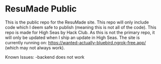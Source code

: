 # ResuMade Public
This is the public repo for the ResuMade site. This repo will only include code which I deem safe to publish (meaning this is not all of the code). This repo is made for High Seas by Hack Club. As this is not the primary repo, it will only be updated when I ship an update in High Seas. The site is currently running on: https://wanted-actually-bluebird.ngrok-free.app/ (which may not always work).

Known Issues:
-backend does not work
